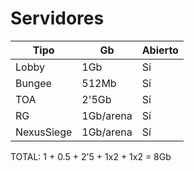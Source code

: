 # Servidores

| Tipo | Gb | Abierto |
|------|----|---|
Lobby | 1Gb | Sí |
Bungee | 512Mb | Sí |
TOA | 2'5Gb | Sí |
RG | 1Gb/arena | Sí |
NexusSiege | 1Gb/arena | Sí |

TOTAL: 1 + 0.5 + 2'5 + 1x2 + 1x2 = 8Gb
